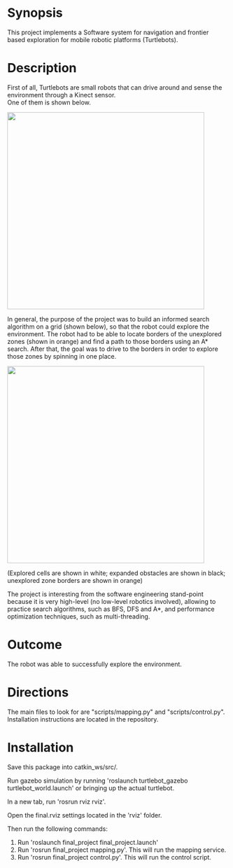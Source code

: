 Synopsis
========
This project implements a Software system for navigation and frontier based exploration for mobile robotic platforms (Turtlebots).

Description
========
First of all, Turtlebots are small robots that can drive around and sense the environment through a Kinect sensor.  
One of them is shown below.

<img src="https://github.com/bnurbekov/FrontierBasedExplorationAndNavigation/blob/master/Turtlebot.jpg" width="450">

In general, the purpose of the project was to build an informed search algorithm on a grid (shown below), so that the robot could explore the environment. 
The robot had to be able to locate borders of the unexplored zones (shown in orange) and find a path to those borders using an A* search. After that, the goal was to drive to the borders in order to explore those zones by spinning in one place.

<img src="https://github.com/bnurbekov/FrontierBasedExplorationAndNavigation/blob/master/Exploration.png" width="450">

(Explored cells are shown in white; expanded obstacles are shown in black; unexplored zone borders are shown in orange)

The project is interesting from the software engineering stand-point because it is very high-level (no low-level robotics involved), allowing to practice search algorithms, such as BFS, DFS and A*, and performance optimization techniques, such as multi-threading.  

Outcome
============
The robot was able to successfully explore the environment.

Directions
============
The main files to look for are "scripts/mapping.py" and "scripts/control.py".​ Installation instructions are located in the repository.

Installation
============
Save this package into catkin_ws/src/.

Run gazebo simulation by running 'roslaunch turtlebot_gazebo turtlebot_world.launch' or bringing up the actual turtlebot.

In a new tab, run 'rosrun rviz rviz'.

Open the final.rviz settings located in the 'rviz' folder.

Then run the following commands:
1) Run 'roslaunch final_project final_project.launch'
2) Run 'rosrun final_project mapping.py'. This will run the mapping service.
3) Run 'rosrun final_project control.py'. This will run the control script.

